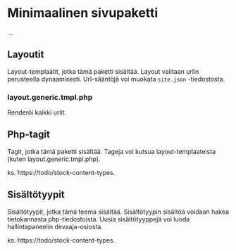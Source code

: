 # Minimaalinen sivupaketti

...

## Layoutit

Layout-templaatit, jotka tämä paketti sisältää. Layout valitaan urlin perusteella dynaamisesti. Url-sääntöjä voi muokata `site.json` -tiedostosta.

### layout.generic.tmpl.php

Renderöi kaikki urlit.

## Php-tagit

Tagit, jotka tämä paketti sisältää. Tageja voi kutsua layout-templaateista (kuten layout.generic.tmpl.php).

ks. https://todo/stock-content-types.

## Sisältötyypit

Sisältötyypit, jotka tämä teema sisältää. Sisältötyypin sisältöä voidaan hakea tietokannasta php-tiedostoista. Uusia sisältötyyppejä voi luoda hallintapaneelin devaaja-osiosta.

ks. https://todo/stock-content-types.
